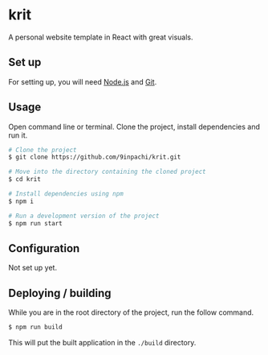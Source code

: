 # krit

A personal website template in React with great visuals.

## Set up

For setting up, you will need [Node.js](https://nodejs.org/en/download/) and [Git](https://git-scm.com/downloads).

## Usage

Open command line or terminal. Clone the project, install dependencies and run it.

```sh
# Clone the project
$ git clone https://github.com/9inpachi/krit.git

# Move into the directory containing the cloned project
$ cd krit

# Install dependencies using npm
$ npm i

# Run a development version of the project
$ npm run start
```

## Configuration

Not set up yet.

## Deploying / building

While you are in the root directory of the project, run the follow command.

```sh
$ npm run build
```

This will put the built application in the `./build` directory.
